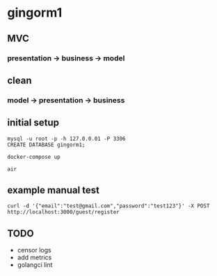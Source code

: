 # gingorm1

## MVC
### presentation -> business -> model

## clean
### model -> presentation -> business

## initial setup

```
mysql -u root -p -h 127.0.0.01 -P 3306
CREATE DATABASE gingorm1;

docker-compose up

air
```

## example manual test

```
curl -d '{"email":"test@gmail.com","password":"test123"}' -X POST http://localhost:3000/guest/register
```

## TODO

- censor logs
- add metrics
- golangci lint
